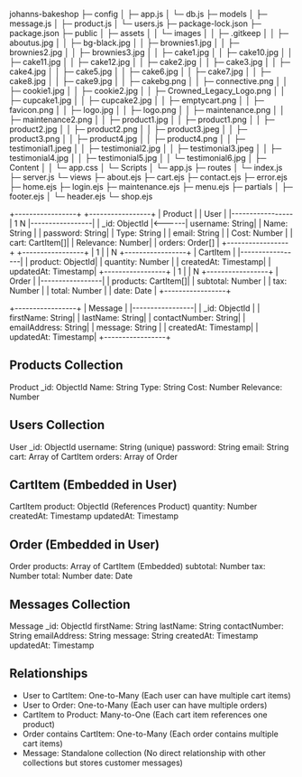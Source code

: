 
johanns-bakeshop
├─ config
│  ├─ app.js
│  └─ db.js
├─ models
│  ├─ message.js
│  ├─ product.js
│  └─ users.js
├─ package-lock.json
├─ package.json
├─ public
│  ├─ assets
│  │  └─ images
│  │     ├─ .gitkeep
│  │     ├─ aboutus.jpg
│  │     ├─ bg-black.jpg
│  │     ├─ brownies1.jpg
│  │     ├─ brownies2.jpg
│  │     ├─ brownies3.jpg
│  │     ├─ cake1.jpg
│  │     ├─ cake10.jpg
│  │     ├─ cake11.jpg
│  │     ├─ cake12.jpg
│  │     ├─ cake2.jpg
│  │     ├─ cake3.jpg
│  │     ├─ cake4.jpg
│  │     ├─ cake5.jpg
│  │     ├─ cake6.jpg
│  │     ├─ cake7.jpg
│  │     ├─ cake8.jpg
│  │     ├─ cake9.jpg
│  │     ├─ cakebg.png
│  │     ├─ connective.png
│  │     ├─ cookie1.jpg
│  │     ├─ cookie2.jpg
│  │     ├─ Crowned_Legacy_Logo.png
│  │     ├─ cupcake1.jpg
│  │     ├─ cupcake2.jpg
│  │     ├─ emptycart.png
│  │     ├─ favicon.png
│  │     ├─ logo.jpg
│  │     ├─ logo.png
│  │     ├─ maintenance.png
│  │     ├─ maintenance2.png
│  │     ├─ product1.jpg
│  │     ├─ product1.png
│  │     ├─ product2.jpg
│  │     ├─ product2.png
│  │     ├─ product3.jpeg
│  │     ├─ product3.png
│  │     ├─ product4.jpg
│  │     ├─ product4.png
│  │     ├─ testimonial1.jpeg
│  │     ├─ testimonial2.jpg
│  │     ├─ testimonial3.jpeg
│  │     ├─ testimonial4.jpg
│  │     ├─ testimonial5.jpg
│  │     └─ testimonial6.jpg
│  ├─ Content
│  │  └─ app.css
│  └─ Scripts
│     └─ app.js
├─ routes
│  └─ index.js
├─ server.js
└─ views
   ├─ about.ejs
   ├─ cart.ejs
   ├─ contact.ejs
   ├─ error.ejs
   ├─ home.ejs
   ├─ login.ejs
   ├─ maintenance.ejs
   ├─ menu.ejs
   ├─ partials
   │  ├─ footer.ejs
   │  └─ header.ejs
   └─ shop.ejs



   +-----------------+       +-----------------+
|     Product     |       |      User       |
|-----------------| 1   N |-----------------|
| _id: ObjectId   |<------| username: String|
| Name: String    |       | password: String|
| Type: String    |       | email: String   |
| Cost: Number    |       | cart: CartItem[]|
| Relevance: Number|      | orders: Order[] |
+-----------------+       +-----------------+
                                 | 1
                                 |
                                 | N
                          +-----------------+
                          |    CartItem     |
                          |-----------------|
                          | product: ObjectId|
                          | quantity: Number |
                          | createdAt: Timestamp|
                          | updatedAt: Timestamp|
                          +-----------------+
                                 | 1
                                 |
                                 | N
                          +-----------------+
                          |      Order      |
                          |-----------------|
                          | products: CartItem[]|
                          | subtotal: Number  |
                          | tax: Number      |
                          | total: Number    |
                          | date: Date       |
                          +-----------------+

+-----------------+
|     Message     |
|-----------------|
| _id: ObjectId   |
| firstName: String|
| lastName: String|
| contactNumber: String|
| emailAddress: String|
| message: String |
| createdAt: Timestamp|
| updatedAt: Timestamp|
+-----------------+



Products Collection
-------------------
Product
  _id: ObjectId
  Name: String
  Type: String
  Cost: Number
  Relevance: Number

Users Collection
----------------
User
  _id: ObjectId
  username: String (unique)
  password: String
  email: String
  cart: Array of CartItem
  orders: Array of Order

CartItem (Embedded in User)
---------------------------
CartItem
  product: ObjectId (References Product)
  quantity: Number
  createdAt: Timestamp
  updatedAt: Timestamp

Order (Embedded in User)
------------------------
Order
  products: Array of CartItem (Embedded)
  subtotal: Number
  tax: Number
  total: Number
  date: Date

Messages Collection
-------------------
Message
  _id: ObjectId
  firstName: String
  lastName: String
  contactNumber: String
  emailAddress: String
  message: String
  createdAt: Timestamp
  updatedAt: Timestamp

Relationships
-------------
- User to CartItem: One-to-Many (Each user can have multiple cart items)
- User to Order: One-to-Many (Each user can have multiple orders)
- CartItem to Product: Many-to-One (Each cart item references one product)
- Order contains CartItem: One-to-Many (Each order contains multiple cart items)
- Message: Standalone collection (No direct relationship with other collections but stores customer messages)
